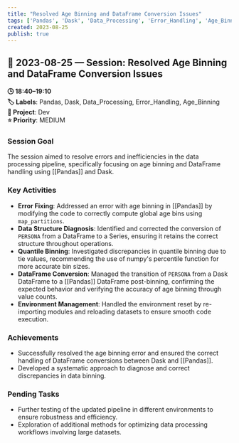 ```yaml
---
title: "Resolved Age Binning and DataFrame Conversion Issues"
tags: ['Pandas', 'Dask', 'Data_Processing', 'Error_Handling', 'Age_Binning']
created: 2023-08-25
publish: true
---
```


## 📅 2023-08-25 — Session: Resolved Age Binning and DataFrame Conversion Issues

**🕒 18:40–19:10**  
**🏷️ Labels**: Pandas, Dask, Data_Processing, Error_Handling, Age_Binning  
**📂 Project**: Dev  
**⭐ Priority**: MEDIUM  


### Session Goal
The session aimed to resolve errors and inefficiencies in the data processing pipeline, specifically focusing on age binning and DataFrame handling using [[Pandas]] and Dask.

### Key Activities
- **Error Fixing**: Addressed an error with age binning in [[Pandas]] by modifying the code to correctly compute global age bins using `map_partitions`.
- **Data Structure Diagnosis**: Identified and corrected the conversion of `PERSONA` from a DataFrame to a Series, ensuring it retains the correct structure throughout operations.
- **Quantile Binning**: Investigated discrepancies in quantile binning due to tie values, recommending the use of numpy's percentile function for more accurate bin sizes.
- **DataFrame Conversion**: Managed the transition of `PERSONA` from a Dask DataFrame to a [[Pandas]] DataFrame post-binning, confirming the expected behavior and verifying the accuracy of age binning through value counts.
- **Environment Management**: Handled the environment reset by re-importing modules and reloading datasets to ensure smooth code execution.

### Achievements
- Successfully resolved the age binning error and ensured the correct handling of DataFrame conversions between Dask and [[Pandas]].
- Developed a systematic approach to diagnose and correct discrepancies in data binning.

### Pending Tasks
- Further testing of the updated pipeline in different environments to ensure robustness and efficiency.
- Exploration of additional methods for optimizing data processing workflows involving large datasets.
